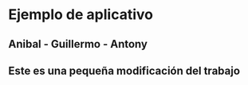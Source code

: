 # Ejemplo de aplicativo 
 
## Anibal - Guillermo - Antony

## Este es una pequeña modificación del trabajo
